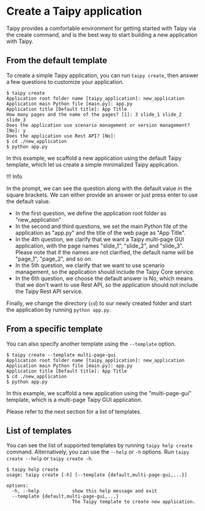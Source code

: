# Create a Taipy application

Taipy provides a comfortable environment for getting started with Taipy via the create command,
and is the best way to start building a new application with Taipy.

## From the default template

To create a simple Taipy application, you can run `taipy create`, then answer a few questions to
customize your application.
```console
$ taipy create
Application root folder name [taipy_application]: new_application
Application main Python file [main.py]: app.py
Application title [Default title]: App Title
How many pages and the name of the pages? [1]: 3 slide_1 slide_2 slide_3
Does the application use scenario management or version management? [No]: y
Does the application use Rest API? [No]:
$ cd ./new_application
$ python app.py
```
In this example, we scaffold a new application using the default Taipy template, which let us create a simple
minimalized Taipy application.


!!! Info

  In the prompt, we can see the question along with the default value in the square brackets.
  We can either provide an answer or just press enter to use the default value.


- In the first question, we define the application root folder as "new_application"
- In the second and third questions, we set the main Python file of the application as "app.py" and the title of the web page as "App Title".
- In the 4th question, we clarify that we want a Taipy multi-page GUI application, with the page names "slide_1", "slide_2", and "slide_3". Please note that if the names are not clarified, the default name will be "page_1", "page_2", and so on.
- In the 5th question, we clarify that we want to use scenario management, so the application should include the Taipy Core service.
- In the 6th question, we choose the default answer is No, which means that we don't want to use Rest API, so the application should not include the Taipy Rest API service.

Finally, we change the directory (`cd`) to our newly created folder and start the application by running `python app.py`.

## From a specific template

You can also specify another template using the `--template` option.

```console
$ taipy create --template multi-page-gui
Application root folder name [taipy_application]: new_application
Application main Python file [main.py]: app.py
Application title [Default title]: App Title
$ cd ./new_application
$ python app.py
```

In this example, we scaffold a new application using the "multi-page-gui" template, which is a
multi-page Taipy GUI application.

Please refer to the next section for a list of templates.

## List of templates

You can see the list of supported templates by running `taipy help create` command. Alternatively, you can
use the `--help` or `-h` options. Run `taipy create --help` or `taipy create -h`.

```console
$ taipy help create
usage: taipy create [-h] [--template {default,multi-page-gui,...}]

options:
  -h, --help            show this help message and exit
  --template {default,multi-page-gui,...}
                        The Taipy template to create new application.
```
